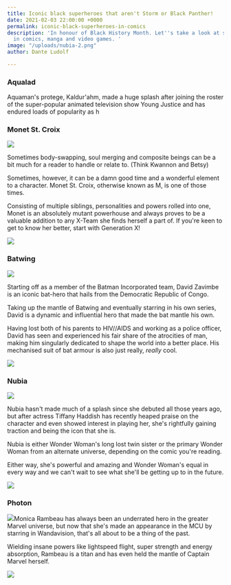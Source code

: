 ```yaml
---
title: Iconic black superheroes that aren't Storm or Black Panther!
date: 2021-02-03 22:00:00 +0000
permalink: iconic-black-superheroes-in-comics
description: 'In honour of Black History Month. Let''s take a look at some black excellence
  in comics, manga and video games. '
image: "/uploads/nubia-2.png"
author: Dante Ludolf

---
```

### Aqualad

Aquaman's protege, Kaldur'ahm, made a huge splash after joining the roster of the super-popular animated television show Young Justice and has endured loads of popularity as h

### Monet St. Croix

![](/uploads/m-1.png)

Sometimes body-swapping, soul merging and composite beings can be a bit much for a reader to handle or relate to. (Think Kwannon and Betsy)

Sometimes, however, it can be a damn good time and a wonderful element to a character. Monet St. Croix, otherwise known as M, is one of those times.

Consisting of multiple siblings, personalities and powers rolled into one, Monet is an absolutely mutant powerhouse and always proves to be a valuable addition to any X-Team she finds herself a part of. If you're keen to get to know her better, start with Generation X!

![](/uploads/m-2.png)

### Batwing

![](/uploads/batwing-1.png)

Starting off as a member of the Batman Incorporated team, David Zavimbe is an iconic bat-hero that hails from the Democratic Republic of Congo. 

Taking up the mantle of Batwing and eventually starring in his own series, David is a dynamic and influential hero that made the bat mantle his own. 

Having lost both of his parents to HIV//AIDS and working as a police officer, David has seen and experienced his fair share of the atrocities of man, making him singularly dedicated to shape the world into a better place. His mechanised suit of bat armour is also just really, _really_ cool.

![](/uploads/bat-2.png)

### Nubia

![](/uploads/nubia-2.png)

Nubia hasn't made much of a splash since she debuted all those years ago, but after actress Tiffany Haddish has recently heaped praise on the character and even showed interest in playing her, she's rightfully gaining traction and being the icon that she is. 

Nubia is either Wonder Woman's long lost twin sister or the primary Wonder Woman from an alternate universe, depending on the comic you're reading. 

Either way, she's powerful and amazing and Wonder Woman's equal in every way and we can't wait to see what she'll be getting up to in the future.

![](/uploads/nuba-2.png)

### Photon

![](/uploads/monica-1.png)Monica Rambeau has always been an underrated hero in the greater Marvel universe, but now that she's made an appearance in the MCU by starring in Wandavision, that's all about to be a thing of the past. 

Wielding insane powers like lightspeed flight, super strength and energy absorption, Rambeau is a titan and has even held the mantle of Captain Marvel herself. 

![](/uploads/mnica-2.png)